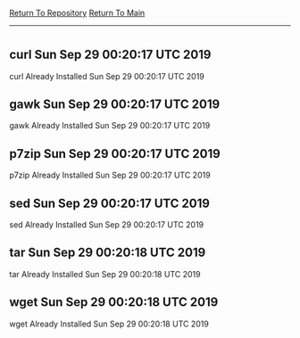[Return To Repository](https://github.com/deathbybandaid/piholeparser/)
[Return To Main](https://github.com/deathbybandaid/piholeparser/blob/master/RecentRunLogs/Mainlog.md)
____________________________________
# 
## curl Sun Sep 29 00:20:17 UTC 2019
curl Already Installed Sun Sep 29 00:20:17 UTC 2019
## gawk Sun Sep 29 00:20:17 UTC 2019
gawk Already Installed Sun Sep 29 00:20:17 UTC 2019
## p7zip Sun Sep 29 00:20:17 UTC 2019
p7zip Already Installed Sun Sep 29 00:20:17 UTC 2019
## sed Sun Sep 29 00:20:17 UTC 2019
sed Already Installed Sun Sep 29 00:20:17 UTC 2019
## tar Sun Sep 29 00:20:18 UTC 2019
tar Already Installed Sun Sep 29 00:20:18 UTC 2019
## wget Sun Sep 29 00:20:18 UTC 2019
wget Already Installed Sun Sep 29 00:20:18 UTC 2019
